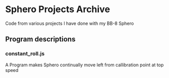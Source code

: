 # Sphero Projects Archive

Code from various projects I have done with my BB-8 Sphero

## Program descriptions
### constant_roll.js

A Program makes Sphero continually move left from callibration point at top speed